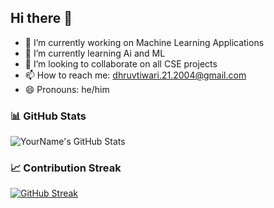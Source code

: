 ## Hi there 👋



- 🔭 I’m currently working on Machine Learning Applications
- 🌱 I’m currently learning Ai and ML
- 👯 I’m looking to collaborate on all CSE projects
- 📫 How to reach me: dhruvtiwari.21.2004@gmail.com
- 😄 Pronouns: he/him

### 📊 GitHub Stats
![YourName's GitHub Stats](https://github-readme-stats.vercel.app/api?username=yourusername&show_icons=true&theme=radical)

### 📈 Contribution Streak
[![GitHub Streak](https://github-readme-streak-stats.herokuapp.com?user=yourusername&theme=radical&hide_border=true)](https://git.io/streak-stats)




